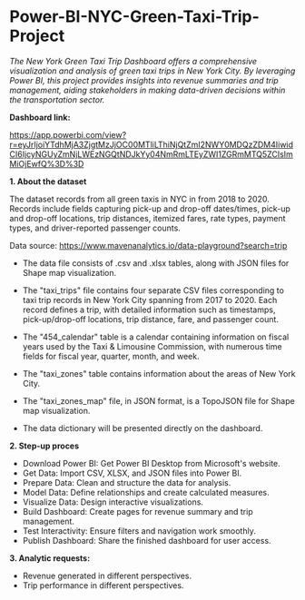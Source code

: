 # Power-BI-NYC-Green-Taxi-Trip-Project
_The New York Green Taxi Trip Dashboard offers a comprehensive visualization and analysis of green taxi trips in New York City. By leveraging Power BI, this project provides insights into revenue summaries and trip management, aiding stakeholders in making data-driven decisions within the transportation sector._

**Dashboard link:**

https://app.powerbi.com/view?r=eyJrIjoiYTdhMjA3ZjgtMzJjOC00MTliLThiNjQtZmI2NWY0MDQzZDM4IiwidCI6IjcyNGUyZmNjLWEzNGQtNDJkYy04NmRmLTEyZWI1ZGRmMTQ5ZCIsImMiOjEwfQ%3D%3D

**1. About the dataset**

The dataset records from all green taxis in NYC in from 2018 to 2020. Records include fields capturing pick-up and drop-off dates/times, pick-up and drop-off locations, trip distances, itemized fares, rate types, payment types, and driver-reported passenger counts.

Data source: https://www.mavenanalytics.io/data-playground?search=trip

- The data file consists of .csv and .xlsx tables, along with JSON files for Shape map visualization.

- The "taxi_trips" file contains four separate CSV files corresponding to taxi trip records in New York City spanning from 2017 to 2020. Each record defines a trip, with detailed information such as timestamps, pick-up/drop-off locations, trip distance, fare, and passenger count.

- The "454_calendar" table is a calendar containing information on fiscal years used by the Taxi & Limousine Commission, with numerous time fields for fiscal year, quarter, month, and week.

- The "taxi_zones" table contains information about the areas of New York City.

- The "taxi_zones_map" file, in JSON format, is a TopoJSON file for Shape map visualization.

- The data dictionary will be presented directly on the dashboard.

**2. Step-up proces**

- Download Power BI: Get Power BI Desktop from Microsoft's website.
- Get Data: Import CSV, XLSX, and JSON files into Power BI.
- Prepare Data: Clean and structure the data for analysis.
- Model Data: Define relationships and create calculated measures.
- Visualize Data: Design interactive visualizations.
- Build Dashboard: Create pages for revenue summary and trip management.
- Test Interactivity: Ensure filters and navigation work smoothly.
- Publish Dashboard: Share the finished dashboard for user access.

**3. Analytic requests:**

- Revenue generated in different perspectives.
- Trip performance in different perspectives.
